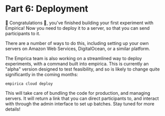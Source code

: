 # Part 6: Deployment

🎉 Congratulations 🎉, you've finished building your first experiment with Empirica! Now you need to deploy it to a server, so that you can send participants to it.&#x20;

There are a number of ways to do this, including setting up your own servers on Amazon Web Services, DigitalOcean, or a similar platform.

The Emprica team is also working on a streamlined way to deploy experiments, with a command built into empirica. This is currently an "alpha" version designed to test feasibility, and so is likely to change quite significantly in the coming months:

```
empirica cloud deploy
```

This will take care of bundling the code for production, and managing servers. It will return a link that you can direct participants to, and interact with through the admin interface to set up batches. Stay tuned for more details!
